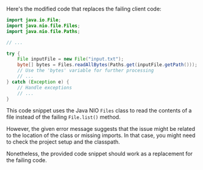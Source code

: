 Here's the modified code that replaces the failing client code:
```java
import java.io.File;
import java.nio.file.Files;
import java.nio.file.Paths;

// ...

try {
    File inputFile = new File("input.txt");
    byte[] bytes = Files.readAllBytes(Paths.get(inputFile.getPath()));
    // Use the 'bytes' variable for further processing
    // ...
} catch (Exception e) {
    // Handle exceptions
    // ...
}
```
This code snippet uses the Java NIO `Files` class to read the contents of a file instead of the failing `File.list()` method.

However, the given error message suggests that the issue might be related to the location of the class or missing imports. In that case, you might need to check the project setup and the classpath.

Nonetheless, the provided code snippet should work as a replacement for the failing code.